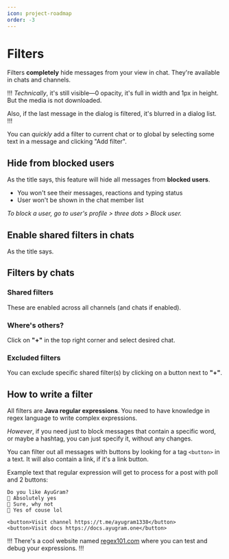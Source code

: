 ```yaml
---
icon: project-roadmap
order: -3
---
```


# Filters

Filters **completely** hide messages from your view in chat. They're available in chats and channels.

!!!
*Technically*, it's still visible—0 opacity, it's full in width and 1px in height. But the media is not downloaded.

Also, if the last message in the dialog is filtered, it's blurred in a dialog list.
!!!

You can *quickly* add a filter to current chat or to global by selecting some text in a message and clicking "Add filter".

## Hide from blocked users

As the title says, this feature will hide all messages from **blocked users**.

- You won't see their messages, reactions and typing status
- User won't be shown in the chat member list

*To block a user, go to user's profile > three dots > Block user.*

## Enable shared filters in chats

As the title says.

## Filters by chats

### Shared filters

These are enabled across all channels (and chats if enabled).

### Where's others?

Click on **"+"** in the top right corner and select desired chat.

### Excluded filters

You can exclude specific shared filter(s) by clicking on a button next to **"+"**.

## How to write a filter

All filters are **Java regular expressions**. You need to have knowledge in regex language to write complex expressions.

*However*, if you need just to block messages that contain a specific word, or maybe a hashtag, you can just specify it, without any changes.

You can filter out all messages with buttons by looking for a tag `<button>` in a text. It will also contain a link, if it's a link button.

Example text that regular expression will get to process for a post with poll and 2 buttons:

```
Do you like AyuGram?
🔘 Absolutely yes
🔘 Sure, why not
🔘 Yes of couse lol

<button>Visit channel https://t.me/ayugram1338</button>
<button>Visit docs https://docs.ayugram.one</button>
```


!!!
There's a cool website named [regex101.com](https://regex101.com) where you can test and debug your expressions.
!!!
